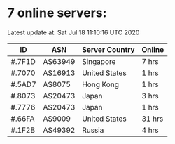 # 7 online servers:

Latest update at: Sat Jul 18 11:10:16 UTC 2020

| ID | ASN | Server Country | Online |
| -- | --- | -------------- | ------ |
| #.7F1D | AS63949 | Singapore | 7 hrs |
| #.7070 | AS16913 | United States | 1 hrs |
| #.5AD7 | AS8075 | Hong Kong | 1 hrs |
| #.8073 | AS20473 | Japan | 3 hrs |
| #.7776 | AS20473 | Japan | 1 hrs |
| #.66FA | AS9009 | United States | 31 hrs |
| #.1F2B | AS49392 | Russia | 4 hrs |


